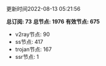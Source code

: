 更新时间2022-08-13 05:21:56

**总订阅: 73**
**总节点: 1976**
**有效节点: 675**
- v2ray节点: 90
- ss节点: 417
- trojan节点: 167
- ssr节点: 1
